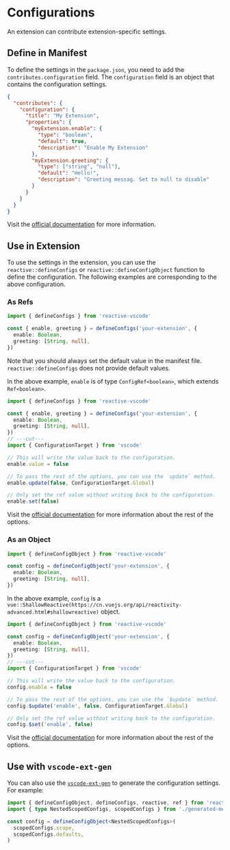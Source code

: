 # Configurations

An extension can contribute extension-specific settings.

## Define in Manifest <NonProprietary />

To define the settings in the `package.json`, you need to add the `contributes.configuration` field. The `configuration` field is an object that contains the configuration settings.

```json
{
  "contributes": {
    "configuration": {
      "title": "My Extension",
      "properties": {
        "myExtension.enable": {
          "type": "boolean",
          "default": true,
          "description": "Enable My Extension"
        },
        "myExtension.greeting": {
          "type": ["string", "null"],
          "default": "Hello!",
          "description": "Greeting messag. Set to null to disable"
        }
      }
    }
  }
}
```

Visit the [official documentation](https://code.visualstudio.com/api/references/contribution-points#contributes.configuration) for more information.

## Use in Extension

To use the settings in the extension, you can use the `reactive::defineConfigs` or `reactive::defineConfigObject` function to define the configuration. The following examples are corresponding to the above configuration.

### As Refs

```ts
import { defineConfigs } from 'reactive-vscode'

const { enable, greeting } = defineConfigs('your-extension', {
  enable: Boolean,
  greeting: [String, null],
})
```

Note that you should always set the default value in the manifest file. `reactive::defineConfigs` does not provide default values.

In the above example, `enable` is of type `ConfigRef<boolean>`, which extends `Ref<boolean>`.

<!-- eslint-disable import/first -->
```ts
import { defineConfigs } from 'reactive-vscode'

const { enable, greeting } = defineConfigs('your-extension', {
  enable: Boolean,
  greeting: [String, null],
})
// ---cut---
import { ConfigurationTarget } from 'vscode'

// This will write the value back to the configuration.
enable.value = false

// To pass the rest of the options, you can use the `update` method.
enable.update(false, ConfigurationTarget.Global)

// Only set the ref value without writing back to the configuration.
enable.set(false)
```

Visit the [official documentation](https://code.visualstudio.com/api/references/vscode-api#WorkspaceConfiguration.update) for more information about the rest of the options.

### As an Object

```ts
import { defineConfigObject } from 'reactive-vscode'

const config = defineConfigObject('your-extension', {
  enable: Boolean,
  greeting: [String, null],
})
```

In the above example, `config` is a `vue::ShallowReactive(https://cn.vuejs.org/api/reactivity-advanced.html#shallowreactive)` object.

<!-- eslint-disable import/first -->
```ts
import { defineConfigObject } from 'reactive-vscode'

const config = defineConfigObject('your-extension', {
  enable: Boolean,
  greeting: [String, null],
})
// ---cut---
import { ConfigurationTarget } from 'vscode'

// This will write the value back to the configuration.
config.enable = false

// To pass the rest of the options, you can use the `$update` method.
config.$update('enable', false, ConfigurationTarget.Global)

// Only set the ref value without writing back to the configuration.
config.$set('enable', false)
```

Visit the [official documentation](https://code.visualstudio.com/api/references/vscode-api#WorkspaceConfiguration.update) for more information about the rest of the options.

## Use with `vscode-ext-gen`

You can also use the [`vscode-ext-gen`](https://github.com/antfu/vscode-ext-gen) to generate the configuration settings. For example:

```ts
import { defineConfigObject, defineConfigs, reactive, ref } from 'reactive-vscode'
import { type NestedScopedConfigs, scopedConfigs } from './generated-meta'

const config = defineConfigObject<NestedScopedConfigs>(
  scopedConfigs.scope,
  scopedConfigs.defaults,
)
```
